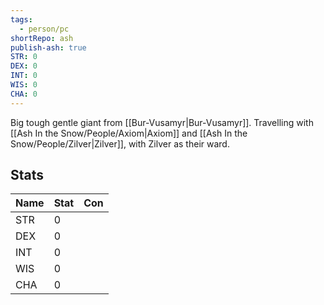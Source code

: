 ```yaml
---  
tags:  
  - person/pc  
shortRepo: ash  
publish-ash: true  
STR: 0  
DEX: 0  
INT: 0  
WIS: 0  
CHA: 0  
---  
```

Big tough gentle giant from [[Bur-Vusamyr|Bur-Vusamyr]]. Travelling with [[Ash In the Snow/People/Axiom|Axiom]] and [[Ash In the Snow/People/Zilver|Zilver]], with Zilver as their ward.  
## Stats  
| Name | Stat                                   | Con                                           |  
| ---- | -------------------------------------- | --------------------------------------------- |  
| STR  | 0 |   |  
| DEX  | 0 |     |  
| INT  | 0 |     |  
| WIS  | 0 |     |  
| CHA  | 0  |     |  
  
  
 